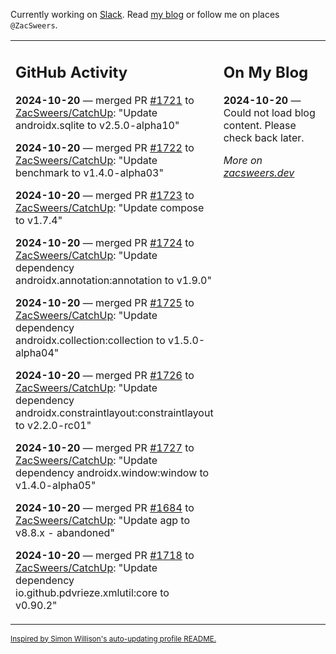Currently working on [Slack](https://slack.com/). Read [my blog](https://zacsweers.dev/) or follow me on places `@ZacSweers`.

<table><tr><td valign="top" width="60%">

## GitHub Activity
<!-- githubActivity starts -->
**2024-10-20** — merged PR [#1721](https://github.com/ZacSweers/CatchUp/pull/1721) to [ZacSweers/CatchUp](https://github.com/ZacSweers/CatchUp): "Update androidx.sqlite to v2.5.0-alpha10"

**2024-10-20** — merged PR [#1722](https://github.com/ZacSweers/CatchUp/pull/1722) to [ZacSweers/CatchUp](https://github.com/ZacSweers/CatchUp): "Update benchmark to v1.4.0-alpha03"

**2024-10-20** — merged PR [#1723](https://github.com/ZacSweers/CatchUp/pull/1723) to [ZacSweers/CatchUp](https://github.com/ZacSweers/CatchUp): "Update compose to v1.7.4"

**2024-10-20** — merged PR [#1724](https://github.com/ZacSweers/CatchUp/pull/1724) to [ZacSweers/CatchUp](https://github.com/ZacSweers/CatchUp): "Update dependency androidx.annotation:annotation to v1.9.0"

**2024-10-20** — merged PR [#1725](https://github.com/ZacSweers/CatchUp/pull/1725) to [ZacSweers/CatchUp](https://github.com/ZacSweers/CatchUp): "Update dependency androidx.collection:collection to v1.5.0-alpha04"

**2024-10-20** — merged PR [#1726](https://github.com/ZacSweers/CatchUp/pull/1726) to [ZacSweers/CatchUp](https://github.com/ZacSweers/CatchUp): "Update dependency androidx.constraintlayout:constraintlayout to v2.2.0-rc01"

**2024-10-20** — merged PR [#1727](https://github.com/ZacSweers/CatchUp/pull/1727) to [ZacSweers/CatchUp](https://github.com/ZacSweers/CatchUp): "Update dependency androidx.window:window to v1.4.0-alpha05"

**2024-10-20** — merged PR [#1684](https://github.com/ZacSweers/CatchUp/pull/1684) to [ZacSweers/CatchUp](https://github.com/ZacSweers/CatchUp): "Update agp to v8.8.x - abandoned"

**2024-10-20** — merged PR [#1718](https://github.com/ZacSweers/CatchUp/pull/1718) to [ZacSweers/CatchUp](https://github.com/ZacSweers/CatchUp): "Update dependency io.github.pdvrieze.xmlutil:core to v0.90.2"
<!-- githubActivity ends -->
</td><td valign="top" width="40%">

## On My Blog
<!-- blog starts -->
**2024-10-20** — Could not load blog content. Please check back later.
<!-- blog ends -->
_More on [zacsweers.dev](https://zacsweers.dev/)_
</td></tr></table>

<sub><a href="https://simonwillison.net/2020/Jul/10/self-updating-profile-readme/">Inspired by Simon Willison's auto-updating profile README.</a></sub>